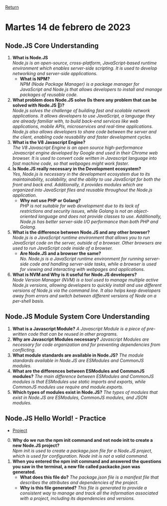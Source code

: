 [Return](https://github.com/LuisVA29/core-code-from-scratch-readme)
# Martes 14 de febrero de 2023
## Node.JS Core Understanding 
1. **What is Node.JS** <br>
    _Node.js is an open-source, cross-platform, JavaScript-based runtime environment which enables server-side scripting. It is used to develop networking and        server-side applications._<br>
    - **What is NPM?**<br>
    _NPM (Node Package Manager) is a package manager for JavaScript and Node.js that allows developers to install and manage packages of reusable code._<br>
2.  **What problem does Node.JS solve (Is there any problem that can be solved with Node.JS 🤔)?** <br>
    _Node.js solves the challenge of building fast and scalable network applications. It allows developers to use JavaScript, a language they are already familiar with, to build back-end services like web applications, mobile APIs, microservices and real-time applications. Node.js also allows developers to share code between the server and the client, enabling code reusability and faster development cycles._<br>
3.  **What is the V8 Javascript Engine?** <br>
    _The V8 Javascript Engine is an open source high-performance Javascript engine developed by Google and used in their Chrome web browser. It is used to convert code written in Javascript language into fast machine code, so that webpages might work faster._<br>
4.  **Is Node.JS really necessary in the Development ecosystem?** <br>
    _Yes, Node.js is necessary in the development ecosystem due to its maintainability, scalability, and the ability to use JavaScript for both the front and back end. Additionally, it provides modules which are organized into JavaScript files and reusable throughout the Node.js application._<br>
    - **Why not use PHP or Golang?** <br>
    _PHP is not suitable for web development due to its lack of restrictions and security issues, while Golang is not an object-oriented language and does not provide classes to use. Additionally, Node.js has better server-side I/O performance than both PHP and Golang._<br>
5.  **What is the difference between Node.JS and any other browser?** <br>
_Node.js is a JavaScript runtime environment that allows you to run JavaScript code on the server, outside of a browser. Other browsers are used to run JavaScript code inside of a browser._<br>
    - **Are Node.JS and a browser the same?** <br>
   _No. Node.js is a JavaScript runtime environment for running server-side code and handling server-side tasks, while a browser is used for viewing and interacting with webpages and applications._<br>
6.  **What is NVM and Why is it useful for Node.JS developers?** <br>
_Node Version Manager (NVM) is a tool used to manage multiple active Node.js versions, allowing developers to quickly install and use different versions of Node.js via the command line. It also helps keep developers away from errors and switch between different versions of Node on a per-shell basis._
## Node.JS Module System Core Understanding 
1. **What is a Javascript Module?**
_A Javascript Module is a piece of pre-written code that can be reused in other programs._
3. **Why are Javascript Modules necessary?**
_Javascript Modules are necessary for code organization and for preventing dependencies from conflicting._
4. **What module standards are available in Node.JS?**
_The module standards available in Node.JS are ESModules and CommonJS modules._
5. **What are the differences between ESModules and CommonJS modules?**
_The main difference between ESModules and CommonJS modules is that ESModules use static imports and exports, while CommonJS modules use require and module.exports._
6. **Which types of modules exist in Node.JS?**
_The types of modules that exist in Node.JS are ESModules, CommonJS modules, and JSON modules._
## Node.JS Hello World! - Practice
- [Project](src/app.js) 
0. **Why do we run the npm init command and not node init to create a new Node.JS project?** <br>
    _Npm init is used to create a package.json file for a Node.JS project, which is used for configuration. Node init is not a valid command._
1. **When you entered the npm init command and answered the questions you saw in the terminal, a new file called packacke.json was generated.**
    - **What does this file do?**
_The package.json file is a manifest file that describes the attributes and dependencies of the project._
    - **Why is this file generated?**
_This file is generated to provide a consistent way to manage and track all the information associated with a project, including its dependencies and versions._
